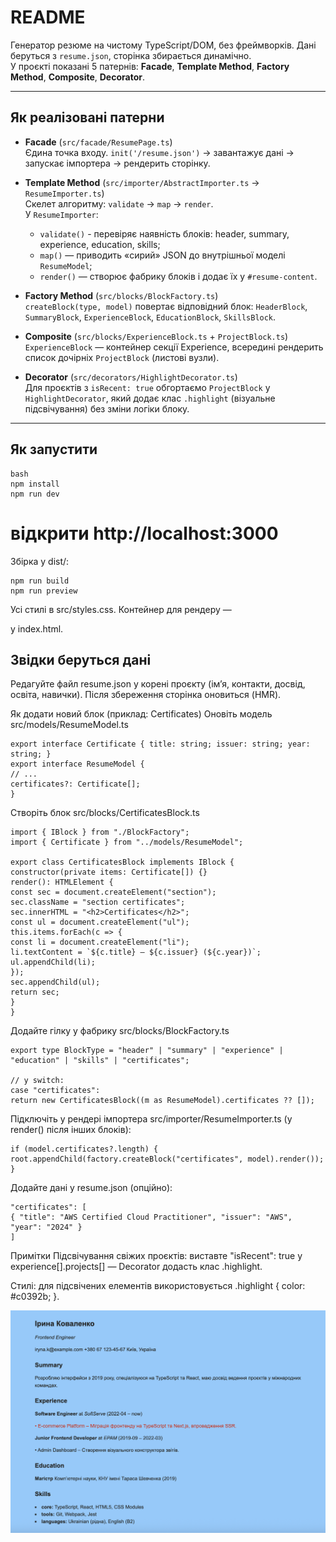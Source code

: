 # README

Генератор резюме на чистому TypeScript/DOM, без фреймворків. Дані беруться з `resume.json`, сторінка збирається динамічно.  
У проєкті показані 5 патернів: **Facade**, **Template Method**, **Factory Method**, **Composite**, **Decorator**.

---

## Як реалізовані патерни

- **Facade** (`src/facade/ResumePage.ts`)  
  Єдина точка входу. `init('/resume.json')` → завантажує дані → запускає імпортера → рендерить сторінку.

- **Template Method** (`src/importer/AbstractImporter.ts` → `ResumeImporter.ts`)  
  Скелет алгоритму: `validate` → `map` → `render`.  
  У `ResumeImporter`:

  - `validate()` - перевіряє наявність блоків: header, summary, experience, education, skills;
  - `map()` — приводить «сирий» JSON до внутрішньої моделі `ResumeModel`;
  - `render()` — створює фабрику блоків і додає їх у `#resume-content`.

- **Factory Method** (`src/blocks/BlockFactory.ts`)  
  `createBlock(type, model)` повертає відповідний блок: `HeaderBlock`, `SummaryBlock`, `ExperienceBlock`, `EducationBlock`, `SkillsBlock`.

- **Composite** (`src/blocks/ExperienceBlock.ts` + `ProjectBlock.ts`)  
  `ExperienceBlock` — контейнер секції Experience, всередині рендерить список дочірніх `ProjectBlock` (листові вузли).

- **Decorator** (`src/decorators/HighlightDecorator.ts`)  
  Для проєктів з `isRecent: true` обгортаємо `ProjectBlock` у `HighlightDecorator`, який додає клас `.highlight` (візуальне підсвічування) без зміни логіки блоку.

---

## Як запустити

```
bash
npm install
npm run dev
```

# відкрити http://localhost:3000

Збірка у dist/:

```
npm run build
npm run preview
```

Усі стилі в src/styles.css. Контейнер для рендеру — <article id="resume-content"></article> у index.html.

## Звідки беруться дані

Редагуйте файл resume.json у корені проєкту (ім’я, контакти, досвід, освіта, навички). Після збереження сторінка оновиться (HMR).

Як додати новий блок (приклад: Certificates)
Оновіть модель
src/models/ResumeModel.ts

```
export interface Certificate { title: string; issuer: string; year: string; }
export interface ResumeModel {
// ...
certificates?: Certificate[];
}
```

Створіть блок
src/blocks/CertificatesBlock.ts

```
import { IBlock } from "./BlockFactory";
import { Certificate } from "../models/ResumeModel";

export class CertificatesBlock implements IBlock {
constructor(private items: Certificate[]) {}
render(): HTMLElement {
const sec = document.createElement("section");
sec.className = "section certificates";
sec.innerHTML = "<h2>Certificates</h2>";
const ul = document.createElement("ul");
this.items.forEach(c => {
const li = document.createElement("li");
li.textContent = `${c.title} — ${c.issuer} (${c.year})`;
ul.appendChild(li);
});
sec.appendChild(ul);
return sec;
}
}
```

Додайте гілку у фабрику
src/blocks/BlockFactory.ts

```
export type BlockType = "header" | "summary" | "experience" | "education" | "skills" | "certificates";

// у switch:
case "certificates":
return new CertificatesBlock((m as ResumeModel).certificates ?? []);

```

Підключіть у рендері імпортера
src/importer/ResumeImporter.ts (у render() після інших блоків):

```
if (model.certificates?.length) {
root.appendChild(factory.createBlock("certificates", model).render());
}
```

Додайте дані у resume.json (опційно):

```
"certificates": [
{ "title": "AWS Certified Cloud Practitioner", "issuer": "AWS", "year": "2024" }
]
```

Примітки
Підсвічування свіжих проєктів: виставте "isRecent": true у experience[].projects[] — Decorator додасть клас .highlight.

Стилі: для підсвічених елементів використовується .highlight { color: #c0392b; }.

![Скріншот резюме](scrn/screenshot.png)
